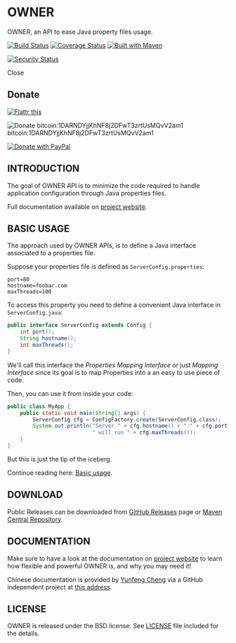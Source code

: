 OWNER
=====

OWNER, an API to ease Java property files usage.

[![Build Status](https://travis-ci.org/lviggiano/owner.png?branch=master)](https://travis-ci.org/lviggiano/owner)
[![Coverage Status](https://coveralls.io/repos/lviggiano/owner/badge.png)](https://coveralls.io/r/lviggiano/owner)
[![Built with Maven](http://maven.apache.org/images/logos/maven-feather.png)](http://owner.newinstance.it/maven-site/)

[![Security Status](http://qa.meterian.io/badge/security.svg?uuid=fa3fbef4-256f-40fe-a955-fd3161243ec6&cachefool=123)](http://qa.meterian.io)

Close

Donate
------------------------------------------------------------------------

[![Flattr this](https://button.flattr.com/flattr-badge-large.png)](https://flattr.com/submit/auto?fid=pqvxnq&url=https%3A%2F%2Fgithub.com%2Flviggiano%2Fowner%2F)

![Donate bitcoin:1DARNDYjjKhNF8j2DFwT3zrtUsMQvV2am1](http://i.imgur.com/BC7sVAG.png)  
bitcoin:1DARNDYjjKhNF8j2DFwT3zrtUsMQvV2am1

[![Donate with PayPal](https://www.paypalobjects.com/webstatic/en_US/i/btn/png/gold-rect-paypal-26px.png)](https://www.paypal.me/lviggiano)



INTRODUCTION
------------

The goal of OWNER API is to minimize the code required to handle
application configuration through Java properties files.

Full documentation available on [project website][website].

BASIC USAGE
-----------

The approach used by OWNER APIs, is to define a Java interface
associated to a properties file.

Suppose your properties file is defined
as `ServerConfig.properties`:

```properties
port=80
hostname=foobar.com
maxThreads=100
```

To access this property you need to define a convenient Java
interface in `ServerConfig.java`:

```java
public interface ServerConfig extends Config {
    int port();
    String hostname();
    int maxThreads();
}
```

We'll call this interface the *Properties Mapping Interface* or
just *Mapping Interface* since its goal is to map Properties into
a an easy to use piece of code.

Then, you can use it from inside your code:

```java
public class MyApp {
    public static void main(String[] args) {
        ServerConfig cfg = ConfigFactory.create(ServerConfig.class);
        System.out.println("Server " + cfg.hostname() + ":" + cfg.port() +
                           " will run " + cfg.maxThreads());
    }
}
```

But this is just the tip of the iceberg.

Continue reading here: [Basic usage](http://owner.aeonbits.org/docs/usage/).

DOWNLOAD
--------

Public Releases can be downloaded from [GitHub Releases](https://github.com/lviggiano/owner/releases) page or
[Maven Central Repository](http://search.maven.org/#search%7Cgav%7C1%7Cg%3A%22org.aeonbits.owner%22%20AND%20a%3A%22owner%22).


DOCUMENTATION
-------------

Make sure to have a look at the documentation on [project website][website]
to learn how flexible and powerful OWNER is, and why you may need it!

Chinese documentation is provided by [Yunfeng Cheng](https://github.com/cyfonly) via a GitHub independent project at
[this address][chinese-docs].

  [website]: http://owner.aeonbits.org
  [chinese-docs]: https://github.com/cyfonly/owner-doc


LICENSE
-------

OWNER is released under the BSD license.
See [LICENSE][] file included for the details.

  [LICENSE]: https://raw.github.com/lviggiano/owner/master/LICENSE
